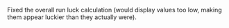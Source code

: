 Fixed the overall run luck calculation (would display values too low, making them appear luckier than they actually were).
